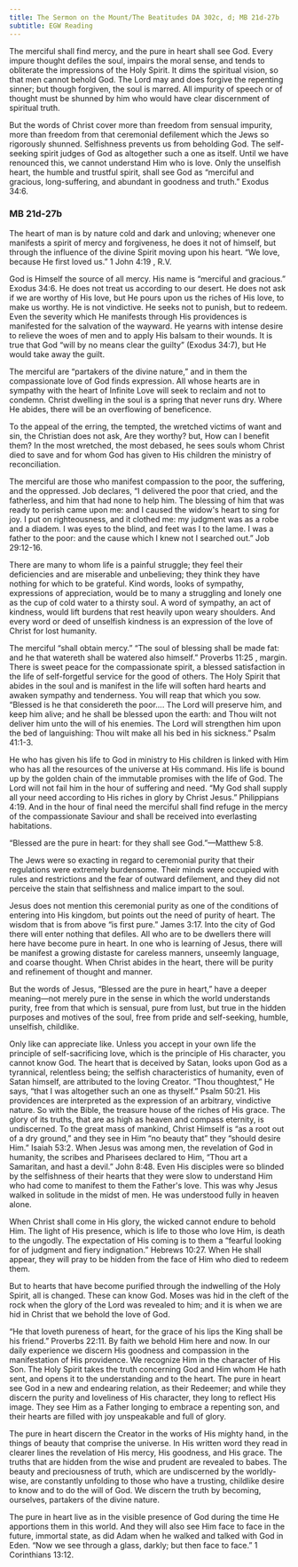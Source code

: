 ```yaml
---
title: The Sermon on the Mount/The Beatitudes DA 302c, d; MB 21d-27b
subtitle: EGW Reading
---
```


The merciful shall find mercy, and the pure in heart shall see God. Every impure thought defiles the soul, impairs the moral sense, and tends to obliterate the impressions of the Holy Spirit. It dims the spiritual vision, so that men cannot behold God. The Lord may and does forgive the repenting sinner; but though forgiven, the soul is marred. All impurity of speech or of thought must be shunned by him who would have clear discernment of spiritual truth.

But the words of Christ cover more than freedom from sensual impurity, more than freedom from that ceremonial defilement which the Jews so rigorously shunned. Selfishness prevents us from beholding God. The self-seeking spirit judges of God as altogether such a one as itself. Until we have renounced this, we cannot understand Him who is love. Only the unselfish heart, the humble and trustful spirit, shall see God as “merciful and gracious, long-suffering, and abundant in goodness and truth.” Exodus 34:6.

### MB 21d-27b

The heart of man is by nature cold and dark and unloving; whenever one manifests a spirit of mercy and forgiveness, he does it not of himself, but through the influence of the divine Spirit moving upon his heart. “We love, because He first loved us.” 1 John 4:19 , R.V.

God is Himself the source of all mercy. His name is “merciful and gracious.” Exodus 34:6. He does not treat us according to our desert. He does not ask if we are worthy of His love, but He pours upon us the riches of His love, to make us worthy. He is not vindictive. He seeks not to punish, but to redeem. Even the severity which He manifests through His providences is manifested for the salvation of the wayward. He yearns with intense desire to relieve the woes of men and to apply His balsam to their wounds. It is true that God “will by no means clear the guilty” (Exodus 34:7), but He would take away the guilt.

The merciful are “partakers of the divine nature,” and in them the compassionate love of God finds expression. All whose hearts are in sympathy with the heart of Infinite Love will seek to reclaim and not to condemn. Christ dwelling in the soul is a spring that never runs dry. Where He abides, there will be an overflowing of beneficence.

To the appeal of the erring, the tempted, the wretched victims of want and sin, the Christian does not ask, Are they worthy? but, How can I benefit them? In the most wretched, the most debased, he sees souls whom Christ died to save and for whom God has given to His children the ministry of reconciliation.

The merciful are those who manifest compassion to the poor, the suffering, and the oppressed. Job declares, “I delivered the poor that cried, and the fatherless, and him that had none to help him. The blessing of him that was ready to perish came upon me: and I caused the widow's heart to sing for joy. I put on righteousness, and it clothed me: my judgment was as a robe and a diadem. I was eyes to the blind, and feet was I to the lame. I was a father to the poor: and the cause which I knew not I searched out.” Job 29:12-16.

There are many to whom life is a painful struggle; they feel their deficiencies and are miserable and unbelieving; they think they have nothing for which to be grateful. Kind words, looks of sympathy, expressions of appreciation, would be to many a struggling and lonely one as the cup of cold water to a thirsty soul. A word of sympathy, an act of kindness, would lift burdens that rest heavily upon weary shoulders. And every word or deed of unselfish kindness is an expression of the love of Christ for lost humanity.

The merciful “shall obtain mercy.” “The soul of blessing shall be made fat: and he that watereth shall be watered also himself.” Proverbs 11:25 , margin. There is sweet peace for the compassionate spirit, a blessed satisfaction in the life of self-forgetful service for the good of others. The Holy Spirit that abides in the soul and is manifest in the life will soften hard hearts and awaken sympathy and tenderness. You will reap that which you sow. “Blessed is he that considereth the poor.... The Lord will preserve him, and keep him alive; and he shall be blessed upon the earth: and Thou wilt not deliver him unto the will of his enemies. The Lord will strengthen him upon the bed of languishing: Thou wilt make all his bed in his sickness.” Psalm 41:1-3.

He who has given his life to God in ministry to His children is linked with Him who has all the resources of the universe at His command. His life is bound up by the golden chain of the immutable promises with the life of God. The Lord will not fail him in the hour of suffering and need. “My God shall supply all your need according to His riches in glory by Christ Jesus.” Philippians 4:19. And in the hour of final need the merciful shall find refuge in the mercy of the compassionate Saviour and shall be received into everlasting habitations.

“Blessed are the pure in heart: for they shall see God.”—Matthew 5:8.

The Jews were so exacting in regard to ceremonial purity that their regulations were extremely burdensome. Their minds were occupied with rules and restrictions and the fear of outward defilement, and they did not perceive the stain that selfishness and malice impart to the soul.

Jesus does not mention this ceremonial purity as one of the conditions of entering into His kingdom, but points out the need of purity of heart. The wisdom that is from above “is first pure.” James 3:17. Into the city of God there will enter nothing that defiles. All who are to be dwellers there will here have become pure in heart. In one who is learning of Jesus, there will be manifest a growing distaste for careless manners, unseemly language, and coarse thought. When Christ abides in the heart, there will be purity and refinement of thought and manner.

But the words of Jesus, “Blessed are the pure in heart,” have a deeper meaning—not merely pure in the sense in which the world understands purity, free from that which is sensual, pure from lust, but true in the hidden purposes and motives of the soul, free from pride and self-seeking, humble, unselfish, childlike.

Only like can appreciate like. Unless you accept in your own life the principle of self-sacrificing love, which is the principle of His character, you cannot know God. The heart that is deceived by Satan, looks upon God as a tyrannical, relentless being; the selfish characteristics of humanity, even of Satan himself, are attributed to the loving Creator. “Thou thoughtest,” He says, “that I was altogether such an one as thyself.” Psalm 50:21. His providences are interpreted as the expression of an arbitrary, vindictive nature. So with the Bible, the treasure house of the riches of His grace. The glory of its truths, that are as high as heaven and compass eternity, is undiscerned. To the great mass of mankind, Christ Himself is “as a root out of a dry ground,” and they see in Him “no beauty that” they “should desire Him.” Isaiah 53:2. When Jesus was among men, the revelation of God in humanity, the scribes and Pharisees declared to Him, “Thou art a Samaritan, and hast a devil.” John 8:48. Even His disciples were so blinded by the selfishness of their hearts that they were slow to understand Him who had come to manifest to them the Father's love. This was why Jesus walked in solitude in the midst of men. He was understood fully in heaven alone.

When Christ shall come in His glory, the wicked cannot endure to behold Him. The light of His presence, which is life to those who love Him, is death to the ungodly. The expectation of His coming is to them a “fearful looking for of judgment and fiery indignation.” Hebrews 10:27. When He shall appear, they will pray to be hidden from the face of Him who died to redeem them.

But to hearts that have become purified through the indwelling of the Holy Spirit, all is changed. These can know God. Moses was hid in the cleft of the rock when the glory of the Lord was revealed to him; and it is when we are hid in Christ that we behold the love of God.

“He that loveth pureness of heart, for the grace of his lips the King shall be his friend.” Proverbs 22:11. By faith we behold Him here and now. In our daily experience we discern His goodness and compassion in the manifestation of His providence. We recognize Him in the character of His Son. The Holy Spirit takes the truth concerning God and Him whom He hath sent, and opens it to the understanding and to the heart. The pure in heart see God in a new and endearing relation, as their Redeemer; and while they discern the purity and loveliness of His character, they long to reflect His image. They see Him as a Father longing to embrace a repenting son, and their hearts are filled with joy unspeakable and full of glory.

The pure in heart discern the Creator in the works of His mighty hand, in the things of beauty that comprise the universe. In His written word they read in clearer lines the revelation of His mercy, His goodness, and His grace. The truths that are hidden from the wise and prudent are revealed to babes. The beauty and preciousness of truth, which are undiscerned by the worldly-wise, are constantly unfolding to those who have a trusting, childlike desire to know and to do the will of God. We discern the truth by becoming, ourselves, partakers of the divine nature.

The pure in heart live as in the visible presence of God during the time He apportions them in this world. And they will also see Him face to face in the future, immortal state, as did Adam when he walked and talked with God in Eden. “Now we see through a glass, darkly; but then face to face.” 1 Corinthians 13:12.